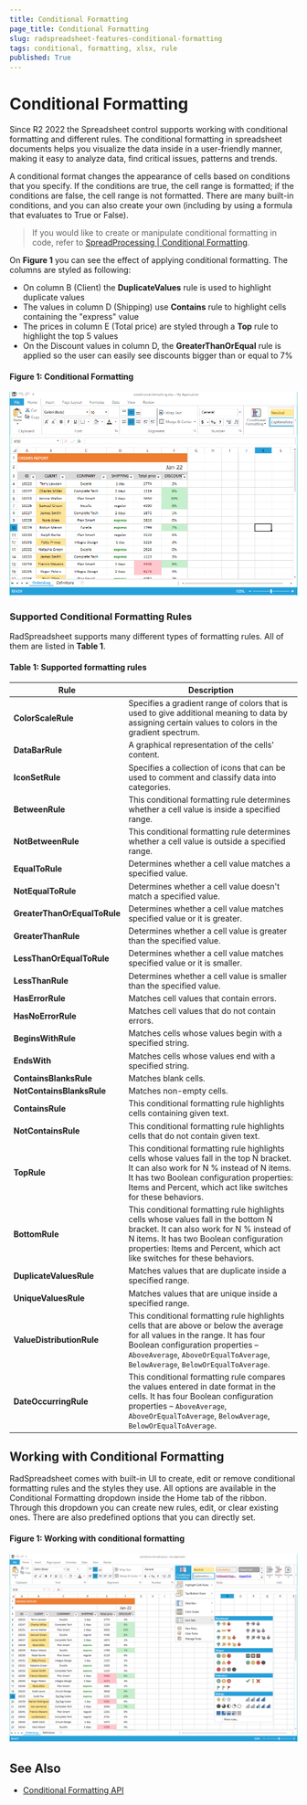 ```yaml
---
title: Conditional Formatting
page_title: Conditional Formatting 
slug: radspreadsheet-features-conditional-formatting
tags: conditional, formatting, xlsx, rule
published: True
---
```


# Conditional Formatting

Since R2 2022 the Spreadsheet control supports working with conditional formatting and different rules. The conditional formatting in spreadsheet documents helps you visualize the data inside in a user-friendly manner, making it easy to analyze data, find critical issues, patterns and trends.

A conditional format changes the appearance of cells based on conditions that you specify. If the conditions are true, the cell range is formatted; if the conditions are false, the cell range is not formatted. There are many built-in conditions, and you can also create your own (including by using a formula that evaluates to True or False).


>If you would like to create or manipulate conditional formatting in code, refer to [SpreadProcessing | Conditional Formatting](https://docs.telerik.com/devtools/document-processing/libraries/radspreadprocessing/features/conditional-formatting).
 
On **Figure 1** you can see the effect of applying conditional formatting. The columns are styled as following: 
- On column B (Client) the **DuplicateValues** rule is used to highlight duplicate values
- The values in column D (Shipping) use **Contains** rule to highlight cells containing the "express" value
- The prices in column E (Total price) are styled through a **Top** rule to highlight the top 5 values
- On the Discount values in column D, the **GreaterThanOrEqual** rule is applied so the user can easily see discounts bigger than or equal to 7% 

#### Figure 1: Conditional Formatting

![RadSpreadsheet Conditional Formatting](images/Features-Conditional-Formatting_1.png)

### Supported Conditional Formatting Rules

RadSpreadsheet supports many different types of formatting rules. All of them are listed in **Table 1**.

#### Table 1: Supported formatting rules

| Rule | Description |
|---|---|
| **ColorScaleRule** | Specifies a gradient range of colors that is used to give additional meaning to data by assigning certain values to colors in the gradient spectrum. |
| **DataBarRule** | A graphical representation of the cells' content. |
| **IconSetRule** | Specifies a collection of icons that can be used to comment and classify data into categories. |
| **BetweenRule** | This conditional formatting rule determines whether a cell value is inside a specified range. |
| **NotBetweenRule** | This conditional formatting rule determines whether a cell value is outside a specified range. |
| **EqualToRule** | Determines whether a cell value matches a specified value. |
| **NotEqualToRule** | Determines whether a cell value doesn't match a specified value. |
| **GreaterThanOrEqualToRule** | Determines whether a cell value matches specified value or it is greater. |
| **GreaterThanRule** | Determines whether a cell value is greater than the specified value. |
| **LessThanOrEqualToRule** | Determines whether a cell value matches specified value or it is smaller. |
| **LessThanRule** | Determines whether a cell value is smaller than the specified value. |
| **HasErrorRule** | Matches cell values that contain errors. |
| **HasNoErrorRule** | Matches cell values that do not contain errors. |
| **BeginsWithRule** | Matches cells whose values begin with a specified string. |
| **EndsWith** | Matches cells whose values end with a specified string. |
| **ContainsBlanksRule** | Matches blank cells. |
| **NotContainsBlanksRule** | Matches non-empty cells. |
| **ContainsRule** | This conditional formatting rule highlights cells containing given text. |
| **NotContainsRule** | This conditional formatting rule highlights cells that do not contain given text. |
| **TopRule** | This conditional formatting rule highlights cells whose values fall in the top N bracket. It can also work for N % instead of N items. It has two Boolean configuration properties: Items and Percent, which act like switches for these behaviors. |
| **BottomRule** | This conditional formatting rule highlights cells whose values fall in the bottom N bracket. It can also work for N % instead of N items. It has two Boolean configuration properties: Items and Percent, which act like switches for these behaviors. |
| **DuplicateValuesRule** | Matches values that are duplicate inside a specified range. |
| **UniqueValuesRule** | Matches values that are unique inside a specified range. |
| **ValueDistributionRule** | This conditional formatting rule highlights cells that are above or below the average for all values in the range. It has four Boolean configuration properties – `AboveAverage`, `AboveOrEqualToAverage`, `BelowAverage`, `BelowOrEqualToAverage`. |
| **DateOccurringRule** | This conditional formatting rule compares the values entered in date format in the cells. It has four Boolean configuration properties – `AboveAverage`, `AboveOrEqualToAverage`, `BelowAverage`, `BelowOrEqualToAverage`. |


## Working with Conditional Formatting

RadSpreadsheet comes with built-in UI to create, edit or remove conditional formatting rules and the styles they use. All options are available in the Conditional Formatting dropdown inside the Home tab of the ribbon. Through this dropdown you can create new rules, edit, or clear existing ones. There are also predefined options that you can directly set.



#### Figure 1: Working with conditional formatting

![RadSpreadsheet Conditional Formatting](images/Features-Conditional-Formatting_2.png)

## See Also

* [Conditional Formatting API](https://docs.telerik.com/devtools/document-processing/libraries/radspreadprocessing/features/conditional-formatting)
